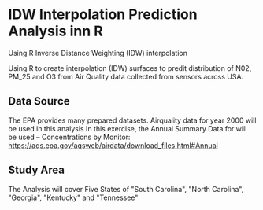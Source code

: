 # IDW Interpolation Prediction Analysis inn R
Using R Inverse Distance Weighting (IDW) interpolation

Using R to create interpolation (IDW) surfaces to predit distribution of N02, PM_25 and O3  from Air Quality data collected from sensors across USA.


## Data Source
The EPA provides many prepared datasets. Airquality data for year 2000 will be used in this analysis
In this exercise, the Annual Summary Data  for will be used – Concentrations by Monitor:
https://aqs.epa.gov/aqsweb/airdata/download_files.html#Annual

## Study Area
The Analysis will cover Five States of "South Carolina", "North Carolina", "Georgia", "Kentucky" and "Tennessee"
